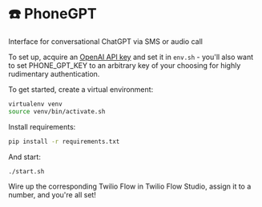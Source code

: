 # ☎️ PhoneGPT

Interface for conversational ChatGPT via SMS or audio call

To set up, acquire an [OpenAI API key](https://platform.openai.com/account/api-keys) and set it in `env.sh` - you'll also want to set PHONE_GPT_KEY to an arbitrary key of your choosing for highly rudimentary authentication.

To get started, create a virtual environment:
```bash
virtualenv venv
source venv/bin/activate.sh
```

Install requirements:
```bash
pip install -r requirements.txt
```

And start:
```bash
./start.sh
```

Wire up the corresponding Twilio Flow in Twilio Flow Studio, assign it to a number, and you're all set!
